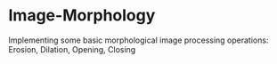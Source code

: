 Image-Morphology
================

Implementing some basic morphological image processing operations: Erosion, Dilation, Opening, Closing